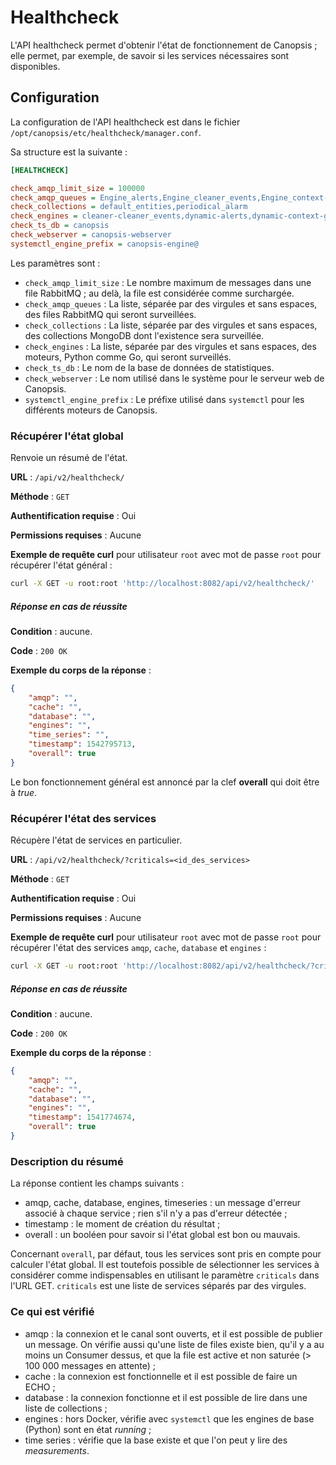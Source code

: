 # Healthcheck

L'API healthcheck permet d'obtenir l'état de fonctionnement de Canopsis ; elle permet, par exemple, de savoir si les services nécessaires sont disponibles.

## Configuration

La configuration de l'API healthcheck est dans le fichier `/opt/canopsis/etc/healthcheck/manager.conf`.

Sa structure est la suivante :

```ini
[HEALTHCHECK]

check_amqp_limit_size = 100000
check_amqp_queues = Engine_alerts,Engine_cleaner_events,Engine_context-graph,Engine_event_filter,Engine_pbehavior,task_importctx
check_collections = default_entities,periodical_alarm
check_engines = cleaner-cleaner_events,dynamic-alerts,dynamic-context-graph,dynamic-pbehavior,dynamic-watcher,event_filter-event_filter,task_importctx-task_importctx
check_ts_db = canopsis
check_webserver = canopsis-webserver
systemctl_engine_prefix = canopsis-engine@
```

Les paramètres sont :

- `check_amqp_limit_size` : Le nombre maximum de messages dans une file RabbitMQ ; au delà, la file est considérée comme surchargée.
- `check_amqp_queues` : La liste, séparée par des virgules et sans espaces, des files RabbitMQ qui seront surveillées.
- `check_collections` : La liste, séparée par des virgules et sans espaces, des collections MongoDB dont l'existence sera surveillée.
- `check_engines` : La liste, séparée par des virgules et sans espaces, des moteurs, Python comme Go, qui seront surveillés.
- `check_ts_db` : Le nom de la base de données de statistiques.
- `check_webserver` : Le nom utilisé dans le système pour le serveur web de Canopsis.
- `systemctl_engine_prefix` : Le préfixe utilisé dans `systemctl` pour les différents moteurs de Canopsis.

### Récupérer l'état global

Renvoie un résumé de l'état.

**URL** : `/api/v2/healthcheck/`

**Méthode** : `GET`

**Authentification requise** : Oui

**Permissions requises** : Aucune

**Exemple de requête curl** pour utilisateur `root` avec mot de passe `root` pour récupérer l'état général :

```sh
curl -X GET -u root:root 'http://localhost:8082/api/v2/healthcheck/'
```

##### Réponse en cas de réussite

**Condition** : aucune.

**Code** : `200 OK`

**Exemple du corps de la réponse** :

```json
{
    "amqp": "",
    "cache": "",
    "database": "",
    "engines": "",
    "time_series": "",
    "timestamp": 1542795713,
    "overall": true
}
```

Le bon fonctionnement général est annoncé par la clef **overall** qui doit être à *true*.

### Récupérer l'état des services

Récupère l'état de services en particulier.

**URL** : `/api/v2/healthcheck/?criticals=<id_des_services>`

**Méthode** : `GET`

**Authentification requise** : Oui

**Permissions requises** : Aucune

**Exemple de requête curl** pour utilisateur `root` avec mot de passe `root` pour récupérer l'état des services `amqp`, `cache`, `database` et `engines` :

```sh
curl -X GET -u root:root 'http://localhost:8082/api/v2/healthcheck/?criticals=amqp,cache,database,engines'
```

##### Réponse en cas de réussite

**Condition** : aucune.

**Code** : `200 OK`

**Exemple du corps de la réponse** :

```json
{
    "amqp": "",
    "cache": "",
    "database": "",
    "engines": "",
    "timestamp": 1541774674,
    "overall": true
}
```

### Description du résumé

La réponse contient les champs suivants :

* amqp, cache, database, engines, timeseries : un message d'erreur associé à chaque service ; rien s'il n'y a pas d'erreur détectée ;
* timestamp : le moment de création du résultat ;
* overall : un booléen pour savoir si l'état global est bon ou mauvais.

Concernant `overall`, par défaut, tous les services sont pris en compte pour calculer l'état global. Il est toutefois possible de sélectionner les services à considérer comme indispensables en utilisant le paramètre `criticals` dans l'URL GET.
`criticals` est une liste de services séparés par des virgules.

### Ce qui est vérifié

* amqp : la connexion et le canal sont ouverts, et il est possible de publier un message. On vérifie aussi qu'une liste de files existe bien, qu'il y a au moins un Consumer dessus, et que la file est active et non saturée (> 100 000 messages en attente) ;
* cache : la connexion est fonctionnelle et il est possible de faire un ECHO ;
* database : la connexion fonctionne et il est possible de lire dans une liste de collections ;
* engines : hors Docker, vérifie avec `systemctl` que les engines de base (Python) sont en état *running* ;
* time series : vérifie que la base existe et que l'on peut y lire des *measurements*.
